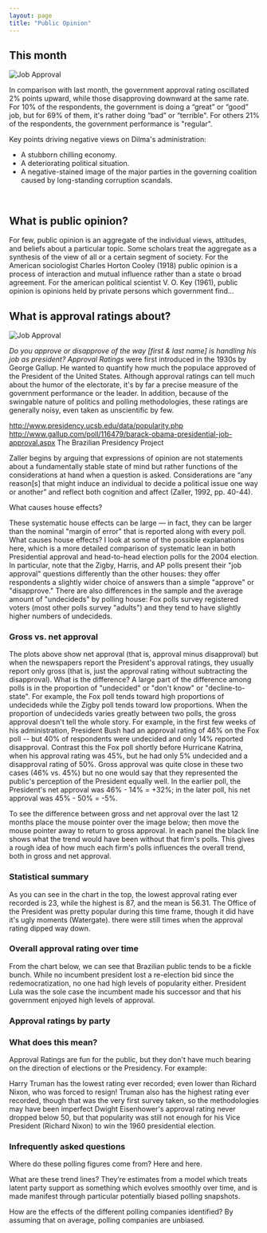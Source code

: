 ```yaml
---
layout: page
title: "Public Opinion"
---
```



## This month 
 
![Job Approval](/images/blog/2015/booosh.png)

In comparison with last month, the government approval rating oscillated 2% points upward, while those disapproving downward at the same rate. For 10% of the respondents, the government is doing a “great” or “good” job, but for 69% of them, it's rather doing “bad” or “terrible". For others 21% of the respondents, the government performance is "regular".

Key points driving negative views on Dilma's administration:
- A stubborn chilling economy.
- A deteriorating political situation.
- A negative-stained image of the major parties in the governing coalition caused by long-standing corruption scandals. 

<br>

## What is public opinion?
For few, public opinion is an aggregate of the individual views, attitudes, and beliefs about a particular topic. Some scholars treat the aggregate as a synthesis of the view of all or a certain segment of society. For the American sociologist Charles Horton Cooley (1918) public opinion is a process of interaction and mutual influence rather than a state o broad agreement. For the american political scientist V. O. Key (1961), public opinion is opinions held by private persons which government find... 

## What is approval ratings about?

![Job Approval](/images/blog/2015/booosh.png)

*Do you approve or disapprove of the way [first & last name] is handling his job as president?*
*Approval Ratings* were first introduced in the 1930s by George Gallup. He wanted to quantify how much the populace approved of the President of the United States. Although approval ratings can tell much about the humor of the electorate, it's by far a precise measure of the government performance or the leader. In addition, because of the swingable nature of politics and polling methodologies, these ratings are generally noisy, even taken as unscientific by few.

http://www.presidency.ucsb.edu/data/popularity.php
http://www.gallup.com/poll/116479/barack-obama-presidential-job-approval.aspx
The Brazilian Presidency Project


Zaller begins by arguing that expressions of opinion are not statements about a fundamentally stable state of mind but rather functions of the considerations at hand when a question is asked. Considerations are “any reason[s] that might induce an individual to decide a political issue one way or another” and reflect both cognition and affect (Zaller, 1992, pp. 40-44).

What causes house effects?

These systematic house effects can be large — in fact, they can be larger than the nominal "margin of error" that is reported along with every poll. What causes house effects? I look at some of the possible explanations here, which is a more detailed comparison of systematic lean in both Presidential approval and head-to-head election polls for the 2004 election. In particular, note that the Zigby, Harris, and AP polls present their "job approval" questions differently than the other houses: they offer respondents a slightly wider choice of answers than a simple "approve" or "disapprove." There are also differences in the sample and the average amount of "undecideds" by polling house: Fox polls survey registered voters (most other polls survey "adults") and they tend to have slightly higher numbers of undecideds. 

### Gross vs. net approval

The plots above show net approval (that is, approval minus disapproval) but when the newspapers report the President's approval ratings, they usually report only gross (that is, just the approval rating without subtracting the disapproval). What is the difference? A large part of the difference among polls is in the proportion of "undecided" or "don't know" or "decline-to-state". For example, the Fox poll tends toward high proportions of undecideds while the Zigby poll tends toward low proportions. When the proportion of undecideds varies greatly between two polls, the gross approval doesn't tell the whole story. For example, in the first few weeks of his administration, President Bush had an approval rating of 46% on the Fox poll -- but 40% of respondents were undecided and only 14% reported disapproval. Contrast this the Fox poll shortly before Hurricane Katrina, when his approval rating was 45%, but he had only 5% undecided and a disapproval rating of 50%. Gross approval was quite close in these two cases (46% vs. 45%) but no one would say that they represented the public's perception of the President equally well. In the earlier poll, the President's net approval was 46% - 14% = +32%; in the later poll, his net approval was 45% - 50% = -5%.

To see the difference between gross and net approval over the last 12 months place the mouse pointer over the image below; then move the mouse pointer away to return to gross approval. In each panel the black line shows what the trend would have been without that firm's polls. This gives a rough idea of how much each firm's polls influences the overall trend, both in gross and net approval. 

### Statistical summary

As you can see in the chart in the top, the lowest approval rating ever recorded is 23, while the highest is 87, and the mean is 56.31. 
The Office of the President was pretty popular during this time frame, though it did have it's ugly moments (Watergate).
there were still times when the approval rating dipped way down.

### Overall approval rating over time

From the chart below, we can see that Brazilian public tends to be a fickle bunch. While no incumbent president lost a re-election bid since the redemocratization, no one had high levels of popularity either. President Lula was the sole case the incumbent made his successor and that his government enjoyed high levels of approval. 

###  Approval ratings by party

### What does this mean?

Approval Ratings are fun for the public, but they don't have much bearing on the direction of elections or the Presidency. For example:

Harry Truman has the lowest rating ever recorded; even lower than Richard Nixon, who was forced to resign!
Truman also has the highest rating ever recorded, though that was the very first survey taken, so the methodologies may have been imperfect
Dwight Eisenhower's approval rating never dropped below 50, but that popularity was still not enough for his Vice President (Richard Nixon) to win the 1960 presidential election.



### Infrequently asked questions

Where do these polling figures come from? Here and here.

What are these trend lines? They’re estimates from a model which treats latent party support as something which evolves smoothly over time, and is made manifest through particular potentially biased polling snapshots.

How are the effects of the different polling companies identified? By assuming that on average, polling companies are unbiased.